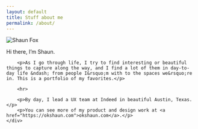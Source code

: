 ```yaml
---
layout: default
title: Stuff about me
permalink: /about/
---
```


<div class="container about-page">
	<div class="column pic">
		<img src="{{ site.baseurl }}/assets/img/shaun-fox-photo-2022.jpg" alt="Shaun Fox" class="bio-pic">
	</div>
	<div class="column my-bio">
		<p>Hi there, I&rsquo;m Shaun.</p>

		<p>As I go through life, I try to find interesting or beautiful things to capture along the way, and I find a lot of them in day-to-day life &ndash; from people I&rsquo;m with to the spaces we&rsquo;re in. This is a portfolio of my favorites.</p>

		<hr>

		<p>By day, I lead a UX team at Indeed in beautiful Austin, Texas.</p>
		<p>You can see more of my product and design work at <a href="https://okshaun.com">okshaun.com</a>.</p>
	</div>
</div>